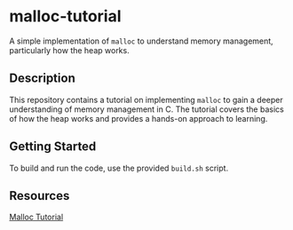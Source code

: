 # malloc-tutorial

A simple implementation of `malloc` to understand memory management, particularly how the heap works.

## Description

This repository contains a tutorial on implementing `malloc` to gain a deeper understanding of memory management in C. The tutorial covers the basics of how the heap works and provides a hands-on approach to learning.

## Getting Started

To build and run the code, use the provided `build.sh` script.

## Resources

[Malloc Tutorial](https://wiki-prog.infoprepa.epita.fr/images/0/04/Malloc_tutorial.pdf)
